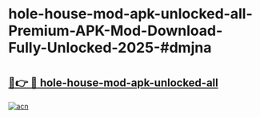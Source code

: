 # hole-house-mod-apk-unlocked-all-Premium-APK-Mod-Download-Fully-Unlocked-2025-#dmjna

# <h2><a href="https://bedroomkl.my?title=hole-house-mod-apk-unlocked-all&ref=1AP">🔗👉 🔴 hole-house-mod-apk-unlocked-all</a></h2>

[![acn](https://github.com/user-attachments/assets/0f9c940e-d8b0-45ae-aac7-cd30a18b3e1c)](https://bedroomkl.my?title=hole-house-mod-apk-unlocked-all&ref=1AP)

